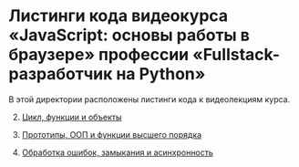 # Листинги кода видеокурса «JavaScript: основы работы в браузере» профессии «Fullstack-разработчик на Python»


В этой директории расположены листинги кода к видеолекциям курса. 

2. [Цикл, функции и объекты](2/)

3. [Прототипы, ООП и функции высшего порядка](3/)  

4. [Обработка ошибок, замыкания и асинхронность](4/)
